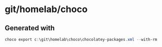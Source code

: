 # git/homelab/choco

## Generated with

```powershell
choco export c:\git\homelab\choco\chocolatey-packages.xml --with-rm
```
